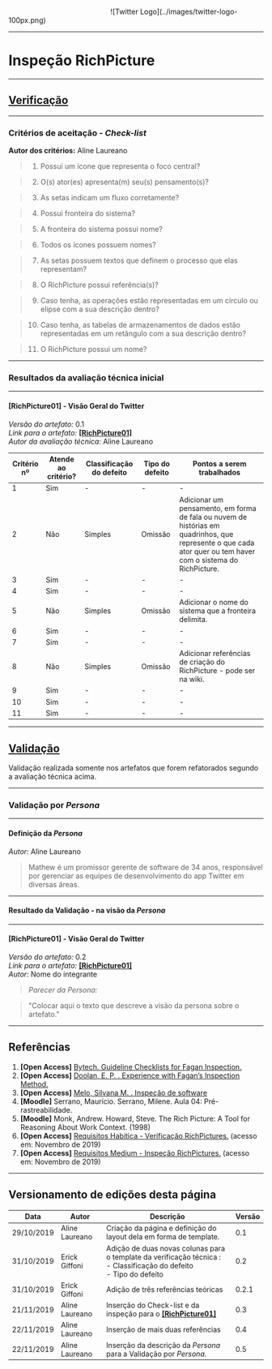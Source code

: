 </br>
<span style="margin-left: 40%;">![Twitter Logo](../images/twitter-logo-100px.png)</span>

***

# Inspeção RichPicture

***
## <a href="#">**Verificação**</a>

***
### Critérios de aceitação - *Check-list*

**Autor dos critérios:** Aline Laureano</br>

> 1. Possui um ícone que representa o foco central?

> 2. O(s) ator(es) apresenta(m) seu(s) pensamento(s)?

> 3. As setas indicam um fluxo corretamente?

> 4. Possui fronteira do sistema?

> 5. A fronteira do sistema possui nome?

> 6. Todos os ícones possuem nomes?

> 7. As setas possuem textos que definem o processo que elas representam?

> 8. O RichPicture possui referência(s)?

> 9. Caso tenha, as operações estão representadas em um círculo ou elipse com a sua descrição dentro?

> 10. Caso tenha, as tabelas de armazenamentos de dados estão representadas em um retângulo com a sua descrição dentro?

> 11. O RichPicture possui um nome?

***
### Resultados da avaliação técnica inicial

***
#### **[RichPicture01]** - Visão Geral do Twitter

*Versão do artefato:* 0.1 </br>
*Link para o artefato:* <a href="../../pre-rastreabilidade/richpicture/#RichPicture01">**[RichPicture01]**</a> </br>
*Autor da avaliação técnica:* Aline Laureano</br>

| Critério nº | Atende ao critério? | Classificação do defeito | Tipo do defeito | Pontos a serem trabalhados |
|-------------|---------------------|--------------------------|-----------------|----------------------------|
| 1 | Sim | - | - | - |
| 2 | Não | Simples | Omissão | Adicionar um pensamento, em forma de fala ou nuvem de histórias em quadrinhos, que represente o que cada ator quer ou tem haver com o sistema do RichPicture. |
| 3 | Sim | - | - | - |
| 4 | Sim | - | - | - |
| 5 | Não | Simples | Omissão | Adicionar o nome do sistema que a fronteira delimita. |
| 6 | Sim | - | - | - |
| 7 | Sim | - | - | - |
| 8 | Não | Simples | Omissão | Adicionar referências de criação do RichPicture - pode ser na wiki. |
| 9 | Sim | - | - | - |
| 10 | Sim | - | - | - |
| 11 | Sim | - | - | - |

***
## <a href="#">**Validação**</a>
Validação realizada somente nos artefatos que forem refatorados segundo a avaliação técnica acima.

***
### Validação por *Persona*

***
#### Definição da *Persona*
*Autor:* Aline Laureano</br>
> Mathew é um promissor gerente de software de 34 anos, responsável por gerenciar as equipes de desenvolvimento do app Twitter em diversas áreas.

***
#### Resultado da Validação - na visão da *Persona*

***
#### **[RichPicture01]** - Visão Geral do Twitter

*Versão do artefato:* 0.2 </br>
*Link para o artefato:* <a href="../../pre-rastreabilidade/richpicture/#RichPicture01">**[RichPicture01]**</a> </br>
*Autor:* Nome do integrante</br>

> *Parecer da <i>Persona</i>:*

> "Colocar aqui o texto que descreve a visão da persona sobre o artefato."

***
## Referências

1. **[Open Access]** <a href="https://drive.google.com/file/d/1-s5edQeIR_19rp_6HCpx7FnT7ISrMjgm/view?usp=sharing">Bytech. Guideline Checklists for Fagan Inspection.</a>
2. **[Open Access]** <a href="https://drive.google.com/file/d/1fmFCCYzj997WAo6wD6W9VizzV6lL1Zkh/view?usp=sharing">Doolan, E. P. . Experience with Fagan’s Inspection Method.</a>
3. **[Open Access]** <a href="https://drive.google.com/file/d/1BhBFVn6zKtVn_E6iDeUUsv75rvS1f3Ek/view?usp=sharing">Melo, Silvana M. . Inspeção de software</a>
4. **[Moodle]** Serrano, Maurício. Serrano, Milene. Aula 04: Pré-rastreabilidade.
5. **[Moodle]** Monk, Andrew. Howard, Steve. The Rich Picture: A Tool for Reasoning About Work Context. (1998)
6. **[Open Access]** [Requisitos Habitica - Verificação RichPictures.](https://requisitos-habitica.netlify.com/VerificacaoRP) (acesso em: Novembro de 2019)
7. **[Open Access]** [Requisitos Medium - Inspeção RichPictures.](https://williamelias.github.io/Req-01-2019-medium/analise/verificacao_RichPicture/) (acesso em: Novembro de 2019)

***

## Versionamento de edições desta página
| Data | Autor | Descrição | Versão |
|------|-------|-----------|--------|
| 29/10/2019 | Aline Laureano | Criação da página e definição do layout dela em forma de template. | 0.1 |
| 31/10/2019 | Erick Giffoni | Adição de duas novas colunas para o template da verificação técnica :</br>- Classificação do defeito</br>- Tipo do defeito | 0.2 |
| 31/10/2019 | Erick Giffoni | Adição de três referências teóricas | 0.2.1 |
| 21/11/2019 | Aline Laureano |Inserção do Check-list e da inspeção para o <a href="../../pre-rastreabilidade/richpicture/#RichPicture01">**[RichPicture01]**</a> | 0.3 |
| 22/11/2019 | Aline Laureano |Inserção de mais duas referências | 0.4 |
| 22/11/2019 | Aline Laureano |Inserção da descrição da *Persona* para a Validação por *Persona*. | 0.5 |

